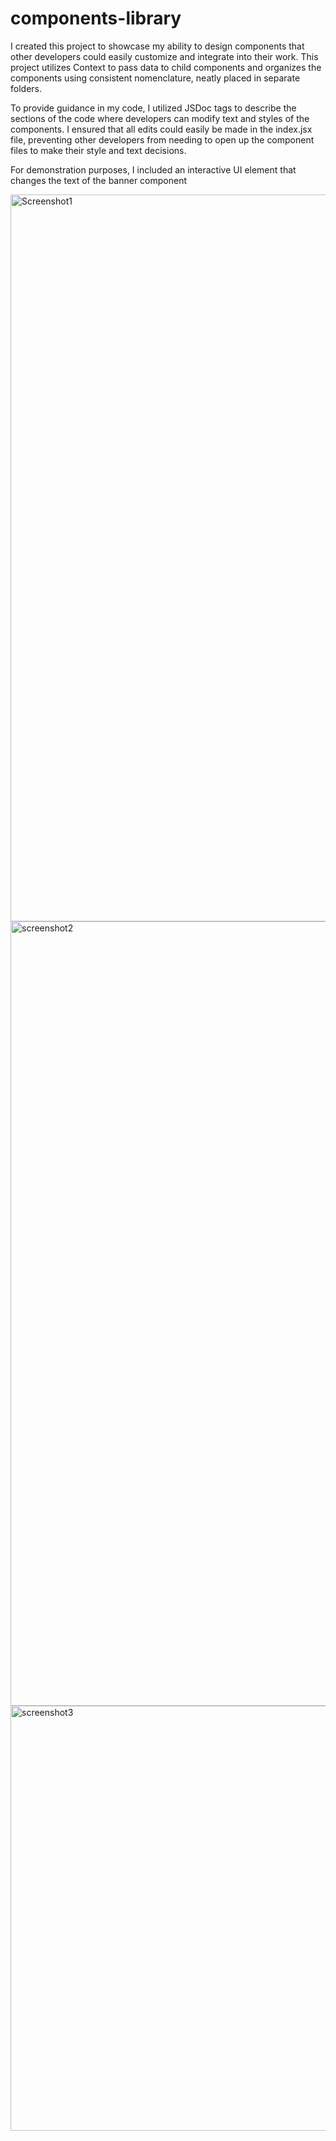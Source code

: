 # components-library

I created this project to showcase my ability to design components that other developers could easily customize and integrate into their work. This project utilizes Context to pass data to child components and organizes the components using consistent nomenclature, neatly placed in separate folders.

To provide guidance in my code, I utilized JSDoc tags to describe the sections of the code where developers can modify text and styles of the components. I ensured that all edits could easily be made in the index.jsx file, preventing other developers from needing to open up the component files to make their style and text decisions.

For demonstration purposes, I included an interactive UI element that changes the text of the banner component

<img width="1163" alt="Screenshot1" src="https://github.com/tytwitchell/Components-Badges-Library/assets/135183794/b8c87f72-86a7-4df9-9b32-c5dd832dbbd0">
<img width="1255" alt="screenshot2" src="https://github.com/tytwitchell/Components-Badges-Practice/assets/135183794/5fec6a9c-40e4-4702-b9ff-7fda6f0e4eb2">
<img width="680" alt="screenshot3" src="https://github.com/tytwitchell/Components-Badges-Practice/assets/135183794/261b1a37-7098-4e57-81d8-1be75d93ba1f">
